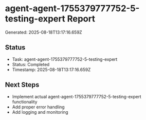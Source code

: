 # agent-agent-1755379777752-5-testing-expert Report

Generated: 2025-08-18T13:17:16.659Z

## Status
- Task: agent-agent-1755379777752-5-testing-expert
- Status: Completed
- Timestamp: 2025-08-18T13:17:16.659Z

## Next Steps
- Implement actual agent-agent-1755379777752-5-testing-expert functionality
- Add proper error handling
- Add logging and monitoring
